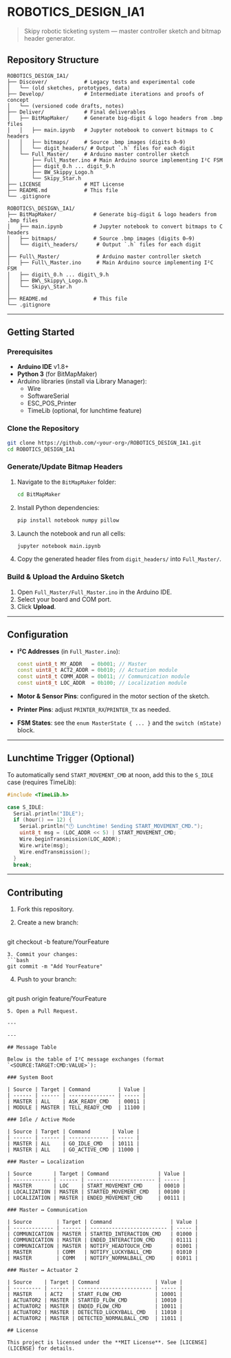 # ROBOTICS\_DESIGN\_IA1

> Skipy robotic ticketing system — master controller sketch and bitmap header generator.

## Repository Structure

```
ROBOTICS_DESIGN_IA1/
├── Discover/            # Legacy tests and experimental code
│   └── (old sketches, prototypes, data)
├── Develop/             # Intermediate iterations and proofs of concept
│   └── (versioned code drafts, notes)
├── Deliver/             # Final deliverables
│   ├── BitMapMaker/     # Generate big-digit & logo headers from .bmp files
│   │   ├── main.ipynb   # Jupyter notebook to convert bitmaps to C headers
│   │   ├── bitmaps/     # Source .bmp images (digits 0–9)
│   │   └── digit_headers/ # Output `.h` files for each digit
│   └── Full_Master/     # Arduino master controller sketch
│       ├── Full_Master.ino # Main Arduino source implementing I²C FSM
│       ├── digit_0.h ... digit_9.h
│       ├── BW_Skippy_Logo.h
│       └── Skipy_Star.h
├── LICENSE              # MIT License
├── README.md            # This file
└── .gitignore
```
```
ROBOTICS\_DESIGN\_IA1/
├── BitMapMaker/            # Generate big-digit & logo headers from .bmp files
│   ├── main.ipynb          # Jupyter notebook to convert bitmaps to C headers
│   ├── bitmaps/            # Source .bmp images (digits 0–9)
│   └── digit\_headers/      # Output `.h` files for each digit
│
├── Full\_Master/            # Arduino master controller sketch
│   ├── Full\_Master.ino     # Main Arduino source implementing I²C FSM
│   ├── digit\_0.h ... digit\_9.h
│   ├── BW\_Skippy\_Logo.h
│   └── Skipy\_Star.h
│
├── README.md               # This file
└── .gitignore

```

---

## Getting Started

### Prerequisites

- **Arduino IDE** v1.8+
- **Python 3** (for BitMapMaker)
- Arduino libraries (install via Library Manager):
  - Wire
  - SoftwareSerial
  - ESC\_POS\_Printer
  - TimeLib (optional, for lunchtime feature)

### Clone the Repository

```bash
git clone https://github.com/<your-org>/ROBOTICS_DESIGN_IA1.git
cd ROBOTICS_DESIGN_IA1
````

### Generate/Update Bitmap Headers

1. Navigate to the `BitMapMaker` folder:

   ```bash
   cd BitMapMaker
   ```
2. Install Python dependencies:

   ```bash
   pip install notebook numpy pillow
   ```
3. Launch the notebook and run all cells:

   ```bash
   jupyter notebook main.ipynb
   ```
4. Copy the generated header files from `digit_headers/` into `Full_Master/`.

### Build & Upload the Arduino Sketch

1. Open `Full_Master/Full_Master.ino` in the Arduino IDE.
2. Select your board and COM port.
3. Click **Upload**.

---

## Configuration

* **I²C Addresses** (in `Full_Master.ino`):

  ```cpp
  const uint8_t MY_ADDR   = 0b001; // Master
  const uint8_t ACT2_ADDR = 0b010; // Actuation module
  const uint8_t COMM_ADDR = 0b011; // Communication module
  const uint8_t LOC_ADDR  = 0b100; // Localization module
  ```
* **Motor & Sensor Pins**: configured in the motor section of the sketch.
* **Printer Pins**: adjust `PRINTER_RX`/`PRINTER_TX` as needed.
* **FSM States**: see the `enum MasterState { ... }` and the `switch (mState)` block.

---

## Lunchtime Trigger (Optional)

To automatically send `START_MOVEMENT_CMD` at noon, add this to the `S_IDLE` case (requires TimeLib):

```cpp
#include <TimeLib.h>

case S_IDLE:
  Serial.println("IDLE");
  if (hour() == 12) {
    Serial.println("🕛 Lunchtime! Sending START_MOVEMENT_CMD.");
    uint8_t msg = (LOC_ADDR << 5) | START_MOVEMENT_CMD;
    Wire.beginTransmission(LOC_ADDR);
    Wire.write(msg);
    Wire.endTransmission();
  }
  break;
```

---

## Contributing

1. Fork this repository.
2. Create a new branch:

   ```bash
   ```

git checkout -b feature/YourFeature

````
3. Commit your changes:
```bash
git commit -m "Add YourFeature"
````

4. Push to your branch:

   ```bash
   ```

git push origin feature/YourFeature

```
5. Open a Pull Request.

---

---

## Message Table

Below is the table of I²C message exchanges (format `<SOURCE:TARGET:CMD:VALUE>`):

### System Boot

| Source | Target | Command         | Value |
| ------ | ------ | --------------- | ----- |
| MASTER | ALL    | ASK_READY_CMD   | 00011 |
| MODULE | MASTER | TELL_READY_CMD  | 11100 |

### Idle / Active Mode

| Source | Target | Command       | Value |
| ------ | ------ | ------------- | ----- |
| MASTER | ALL    | GO_IDLE_CMD   | 10111 |
| MASTER | ALL    | GO_ACTIVE_CMD | 11000 |

### Master ↔ Localization

| Source       | Target | Command                | Value |
| ------------ | ------ | ---------------------- | ----- |
| MASTER       | LOC    | START_MOVEMENT_CMD     | 00010 |
| LOCALIZATION | MASTER | STARTED_MOVEMENT_CMD   | 00100 |
| LOCALIZATION | MASTER | ENDED_MOVEMENT_CMD     | 00111 |

### Master ↔ Communication

| Source        | Target | Command                   | Value |
| ------------- | ------ | ------------------------- | ----- |
| COMMUNICATION | MASTER | STARTED_INTERACTION_CMD   | 01000 |
| COMMUNICATION | MASTER | ENDED_INTERACTION_CMD     | 01111 |
| COMMUNICATION | MASTER | NOTIFY_HEADTOUCH_CMD      | 01001 |
| MASTER        | COMM   | NOTIFY_LUCKYBALL_CMD      | 01010 |
| MASTER        | COMM   | NOTIFY_NORMALBALL_CMD     | 01011 |

### Master ↔ Actuator 2

| Source    | Target | Command                  | Value |
| --------- | ------ | ------------------------ | ----- |
| MASTER    | ACT2   | START_FLOW_CMD           | 10001 |
| ACTUATOR2 | MASTER | STARTED_FLOW_CMD         | 10010 |
| ACTUATOR2 | MASTER | ENDED_FLOW_CMD           | 10011 |
| ACTUATOR2 | MASTER | DETECTED_LUCKYBALL_CMD   | 11010 |
| ACTUATOR2 | MASTER | DETECTED_NORMALBALL_CMD  | 11011 | 

## License

This project is licensed under the **MIT License**. See [LICENSE](LICENSE) for details.

```
